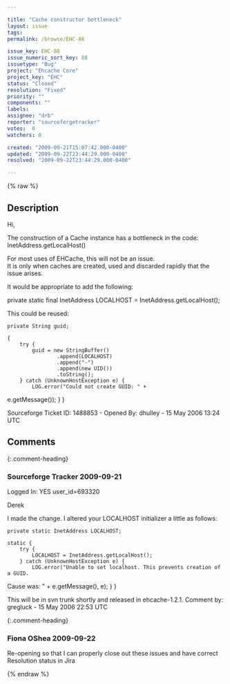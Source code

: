 ```yaml
---

title: "Cache constructor bottleneck"
layout: issue
tags: 
permalink: /browse/EHC-88

issue_key: EHC-88
issue_numeric_sort_key: 88
issuetype: "Bug"
project: "Ehcache Core"
project_key: "EHC"
status: "Closed"
resolution: "Fixed"
priority: ""
components: ""
labels: 
assignee: "drb"
reporter: "sourceforgetracker"
votes:  0
watchers: 0

created: "2009-09-21T15:07:42.000-0400"
updated: "2009-09-22T23:44:29.000-0400"
resolved: "2009-09-22T23:44:29.000-0400"

---
```




{% raw %}



## Description

<div markdown="1" class="description">

Hi,

The construction of a Cache instance has a bottleneck 
in the code:
   InetAddress.getLocalHost()

For most uses of EHCache, this will not be an issue.  
It is only when caches are created, used and 
discarded rapidly that the issue arises.

It would be appropriate to add the following:

private static final InetAddress LOCALHOST = 
InetAddress.getLocalHost();

This could be reused:

    private String guid;

    {
        try {
            guid = new StringBuffer()
                    .append(LOCALHOST)
                    .append("-")
                    .append(new UID())
                    .toString();
        } catch (UnknownHostException e) {
            LOG.error("Could not create GUID: " + 
e.getMessage());
        }
    }

Sourceforge Ticket ID: 1488853 - Opened By: dhulley - 15 May 2006 13:24 UTC

</div>

## Comments


{:.comment-heading}
### **Sourceforge Tracker** <span class="date">2009-09-21</span>

<div markdown="1" class="comment">

Logged In: YES 
user\_id=693320

Derek

I made the change. I altered your LOCALHOST initializer a little as follows:

    
    private static InetAddress LOCALHOST; 
    
    static {
        try {
            LOCALHOST = InetAddress.getLocalHost();
        } catch (UnknownHostException e) {
            LOG.error("Unable to set localhost. This prevents creation of a GUID. 
Cause was: " + e.getMessage(), e);
        }
    }

This will be in svn trunk shortly and released in ehcache-1.2.1.
Comment by: gregluck - 15 May 2006 22:53 UTC

</div>


{:.comment-heading}
### **Fiona OShea** <span class="date">2009-09-22</span>

<div markdown="1" class="comment">

Re-opening so that I can properly close out these issues and have correct Resolution status in Jira

</div>



{% endraw %}

